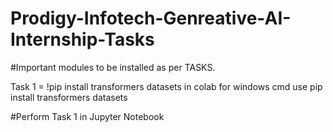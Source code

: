 # Prodigy-Infotech-Genreative-AI-Internship-Tasks
#Important modules to be installed as per TASKS.

Task 1 = !pip install transformers datasets in colab
for windows cmd use pip install transformers datasets

#Perform Task 1 in Jupyter Notebook

